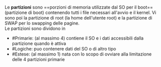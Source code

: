 Le **partizioni** sono ==porzioni di memoria utilizzate dal SO per il boot==(partizione di boot) contenendo tutti i file necessari all'avvio e il kernel. 
Vi sono poi la partizione di root (la home dell'utente root) e la partizione di SWAP per lo swapping delle pagine.  
Le partizioni sono dividono in

* #Primarie: (al massimo 4) contiene il SO e i dati accessibili dalla partizione quando è attiva
* #Logiche: puo contenere dati del SO o di altro tipo
* #Estese: (al massimo 1) nata con lo scopo di ovviare alla limitazione delle 4 partizioni primarie